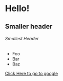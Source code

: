 [comment]: <> (cmd-shift-v for preview)

# Hello!

## Smaller header

###### Smallest Header

* Foo
* Bar
* Baz


[Click Here to go to google](http://www.google.com)

